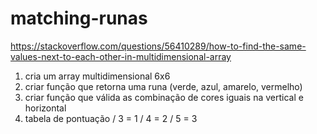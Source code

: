 # matching-runas 

https://stackoverflow.com/questions/56410289/how-to-find-the-same-values-next-to-each-other-in-multidimensional-array

1) cria um array multidimensional 6x6
2) criar função que retorna uma runa (verde, azul, amarelo, vermelho)
3) criar função que válida as combinação de cores iguais na vertical e horizontal
4) tabela de pontuação / 3 = 1 / 4 = 2 / 5 = 3
